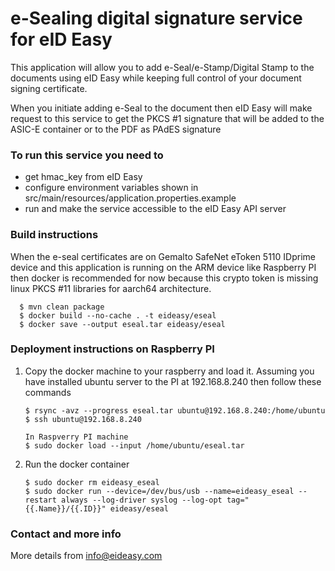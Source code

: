 # e-Sealing digital signature service for eID Easy 

This application will allow you to add e-Seal/e-Stamp/Digital Stamp to the documents using eID Easy while keeping full control of your document signing certificate.

When you initiate adding e-Seal to the document then eID Easy will make request to this service to get the PKCS #1 signature that will be added to the ASIC-E container or to the PDF as PAdES signature

### To run this service you need to

- get hmac_key from eID Easy
- configure environment variables shown in src/main/resources/application.properties.example
- run and make the service accessible to the eID Easy API server

### Build instructions
When the e-seal certificates are on Gemalto SafeNet eToken 5110 IDprime device
and this application is running on the ARM device like Raspberry PI then docker is recommended for now
because this crypto token is missing linux PKCS #11 libraries for aarch64 architecture.  

  ```
    $ mvn clean package
    $ docker build --no-cache . -t eideasy/eseal
    $ docker save --output eseal.tar eideasy/eseal
  ```

### Deployment instructions on Raspberry PI

1. Copy the docker machine to your raspberry and load it.
   Assuming you have installed ubuntu server to the PI at 192.168.8.240 then follow these commands
   ```
   $ rsync -avz --progress eseal.tar ubuntu@192.168.8.240:/home/ubuntu
   $ ssh ubuntu@192.168.8.240
   
   In Raspverry PI machine
   $ sudo docker load --input /home/ubuntu/eseal.tar
   ```
   
2. Run the docker container
    ```
   $ sudo docker rm eideasy_eseal 
   $ sudo docker run --device=/dev/bus/usb --name=eideasy_eseal --restart always --log-driver syslog --log-opt tag="{{.Name}}/{{.ID}}" eideasy/eseal
    ```

### Contact and more info

More details from info@eideasy.com


